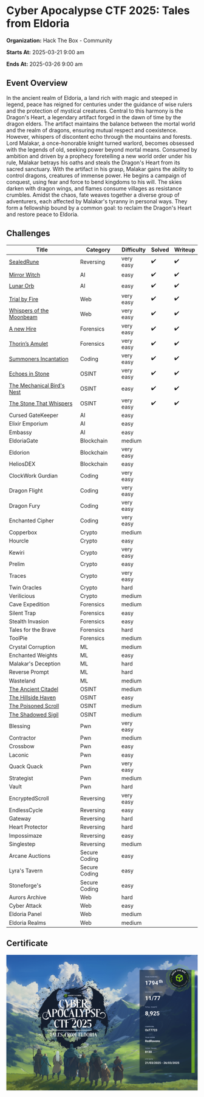 # Cyber Apocalypse CTF 2025: Tales from Eldoria

**Organization:** Hack The Box - Community

**Starts At:** 2025-03-21 9:00 am

**Ends At:** 2025-03-26 9:00 am

## Event Overview
In the ancient realm of Eldoria, a land rich with magic and steeped in legend, peace has reigned for centuries under the guidance of wise rulers and the protection of mystical creatures. Central to this harmony is the Dragon's Heart, a legendary artifact forged in the dawn of time by the dragon elders. The artifact maintains the balance between the mortal world and the realm of dragons, ensuring mutual respect and coexistence.
However, whispers of discontent echo through the mountains and forests. Lord Malakar, a once-honorable knight turned warlord, becomes obsessed with the legends of old, seeking power beyond mortal means. Consumed by ambition and driven by a prophecy foretelling a new world order under his rule, Malakar betrays his oaths and steals the Dragon's Heart from its sacred sanctuary.
With the artifact in his grasp, Malakar gains the ability to control dragons, creatures of immense power. He begins a campaign of conquest, using fear and force to bend kingdoms to his will. The skies darken with dragon wings, and flames consume villages as resistance crumbles.
Amidst the chaos, fate weaves together a diverse group of adventurers, each affected by Malakar's tyranny in personal ways. They form a fellowship bound by a common goal: to reclaim the Dragon's Heart and restore peace to Eldoria.

## Challenges

| Title | Category | Difficulty | Solved | Writeup |
| --- | --- | --- | --- | --- |
| [SealedRune](Reversing/SealedRune/README.md) | Reversing | very easy | :heavy_check_mark: | :heavy_check_mark: |
| [Mirror Witch](AI/Mirror%20Witch/README.md) | AI | easy | :heavy_check_mark: | :heavy_check_mark: |
| [Lunar Orb](AI/Lunar%20Orb/README.md) | AI | easy | :heavy_check_mark: | :heavy_check_mark: |
| [Trial by Fire](Web/Trial%20by%20Fire/README.md) | Web | very easy | :heavy_check_mark: | :heavy_check_mark: |
| [Whispers of the Moonbeam](Web/Whispers%20of%20the%20Moonbeam/README.md) | Web | very easy | :heavy_check_mark: | :heavy_check_mark: |
| [A new Hire](Forensics/A%20new%20Hire/README.md) | Forensics | very easy | :heavy_check_mark: | :heavy_check_mark: |
| [Thorin’s Amulet](Forensics/Thorins%20Amulet/README.md) | Forensics | very easy | :heavy_check_mark: | :heavy_check_mark: |
| [Summoners Incantation](Coding/Summoners%20Incantation/README.md) | Coding | very easy | :heavy_check_mark: | :heavy_check_mark: |
| [Echoes in Stone](OSINT/Echoes%20in%20Stone/README.md) | OSINT | very easy | :heavy_check_mark: | :heavy_check_mark: |
| [The Mechanical Bird's Nest](OSINT/The%20Mechanical%20Birds%20Nest/README.md) | OSINT | easy | :heavy_check_mark: | :heavy_check_mark: |
| [The Stone That Whispers](OSINT/The%20Stone%20That%20Whispers/README.md) | OSINT | very easy | :heavy_check_mark: | :heavy_check_mark: |
| Cursed GateKeeper | AI | easy |  |  |
| Elixir Emporium | AI | easy |  |  |
| Embassy | AI | easy |  |  |
| EldoriaGate | Blockchain | medium |  |  |
| Eldorion | Blockchain | very easy |  |  |
| HeliosDEX | Blockchain | easy |  |  |
| ClockWork Gurdian | Coding | very easy |  |  |
| Dragon Flight | Coding | very easy |  |  |
| Dragon Fury | Coding | very easy |  |  |
| Enchanted Cipher | Coding | very easy |  |  |
| Copperbox | Crypto | medium |  |  |
| Hourcle | Crypto | easy |  |  |
| Kewiri | Crypto | very easy |  |  |
| Prelim | Crypto | easy |  |  |
| Traces | Crypto | very easy |  |  |
| Twin Oracles | Crypto | hard |  |  |
| Verilicious | Crypto | medium |  |  |
| Cave Expedition | Forensics | medium |  |  |
| Silent Trap | Forensics | easy |  |  |
| Stealth Invasion | Forensics | easy |  |  |
| Tales for the Brave | Forensics | hard |  |  |
| ToolPie | Forensics | medium |  |  |
| Crystal Corruption | ML | medium |  |  |
| Enchanted Weights | ML | easy |  |  |
| Malakar's Deception | ML | hard |  |  |
| Reverse Prompt | ML | hard |  |  |
| Wasteland | ML | medium |  |  |
| [The Ancient Citadel](OSINT/The%20Ancient%20Citadel/README.md) | OSINT | medium |  |  |
| [The Hillside Haven](OSINT/The%20Hillside%20Haven/README.md) | OSINT | easy |  |  |
| [The Poisoned Scroll](OSINT/The%20Poisoned%20Scroll/README.md) | OSINT | medium |  |  |
| [The Shadowed Sigil](OSINT/The%20Shadowed%20Sigil/README.md) | OSINT | medium |  |  |
| Blessing | Pwn | very easy |  |  |
| Contractor | Pwn | medium |  |  |
| Crossbow | Pwn | easy |  |  |
| Laconic | Pwn | easy |  |  |
| Quack Quack | Pwn | very easy |  |  |
| Strategist | Pwn | medium |  |  |
| Vault | Pwn | hard |  |  |
| EncryptedScroll | Reversing | very easy |  |  |
| EndlessCycle | Reversing | easy |  |  |
| Gateway | Reversing | hard |  |  |
| Heart Protector | Reversing | hard |  |  |
| Impossimaze | Reversing | easy |  |  |
| Singlestep | Reversing | medium |  |  |
| Arcane Auctions | Secure Coding | easy |  |  |
| Lyra's Tavern | Secure Coding | easy |  |  |
| Stoneforge's  | Secure Coding | easy |  |  |
| Aurors Archive | Web | hard |  |  |
| Cyber Attack | Web | easy |  |  |
| Eldoria Panel | Web | medium |  |  |
| Eldoria Realms | Web | medium |  |  |

## Certificate
![HTB CTF 2025 Certificate](Certificate.png)